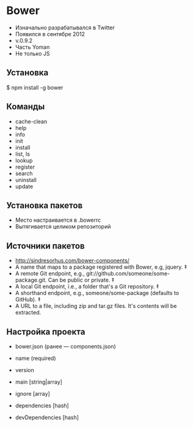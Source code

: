 # Bower

* Изначально разрабатывался в Twitter
* Появился в сентябре 2012
* v.0.9.2
* Часть Yoman
* Не только JS

## Установка 

$ npm install -g bower

## Команды

* cache-clean
* help
* info
* init
* install
* list, ls
* lookup
* register
* search
* uninstall
* update

## Установка пакетов

* Место настраивается в .bowerrc
* Вытягивается целиком репозиторий

## Источники пакетов

* http://sindresorhus.com/bower-components/
* A name that maps to a package registered with Bower, e.g, jquery. ‡
* A remote Git endpoint, e.g., git://github.com/someone/some-package.git. Can be public or private. ‡
* A local Git endpoint, i.e., a folder that's a Git repository. ‡
* A shorthand endpoint, e.g., someone/some-package (defaults to GitHub). ‡
* A URL to a file, including zip and tar.gz files. It's contents will be extracted.

## Настройка проекта 

* bower.json (ранее — components.json)

* name (required)
* version
* main [string|array]
* ignore [array]
* dependencies [hash]
* devDependencies [hash]

